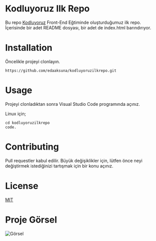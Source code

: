 # Kodluyoruz Ilk Repo
Bu repo [Kodluyoruz](http://google.com) Front-End Eğtiminde oluşturduğumuz ilk repo. İçerisinde bir adet README dosyası, bir adet de index.html barındırıyor.

# Installation
Öncelikle projeyi clonlayın.


```
https://github.com/edaaksuna/kodluyoruzilkrepo.git
```

# Usage

Projeyi clonladıktan sonra Visual Studio Code programında açınız.

Linux için;

```
cd kodluyoruzilkrepo
code.
```
# Contributing
Pull requestler kabul edilir. Büyük değişiklikler için, lütfen önce neyi değiştirmek istediğinizi tartışmak için bir konu açınız.

# License
[MIT](http://google.com)

# Proje Görsel 
![Görsel](https://edaaksuna.com.tr/wp-content/uploads/2020/05/pwa_192x192-100x100.png)


